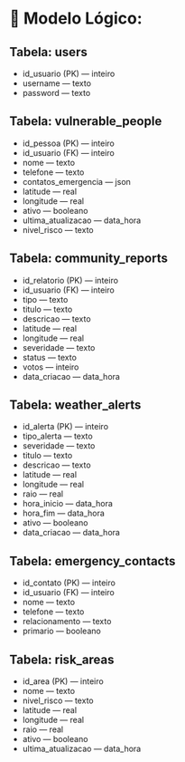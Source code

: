 # 🔷 Modelo Lógico:

## Tabela: users
- id_usuario (PK) — inteiro
- username — texto
- password — texto

## Tabela: vulnerable_people  
- id_pessoa (PK) — inteiro
- id_usuario (FK) — inteiro
- nome — texto
- telefone — texto
- contatos_emergencia — json
- latitude — real
- longitude — real
- ativo — booleano
- ultima_atualizacao — data_hora
- nivel_risco — texto

## Tabela: community_reports
- id_relatorio (PK) — inteiro
- id_usuario (FK) — inteiro
- tipo — texto
- titulo — texto
- descricao — texto
- latitude — real
- longitude — real
- severidade — texto
- status — texto
- votos — inteiro
- data_criacao — data_hora

## Tabela: weather_alerts
- id_alerta (PK) — inteiro
- tipo_alerta — texto
- severidade — texto
- titulo — texto
- descricao — texto
- latitude — real
- longitude — real
- raio — real
- hora_inicio — data_hora
- hora_fim — data_hora
- ativo — booleano
- data_criacao — data_hora

## Tabela: emergency_contacts
- id_contato (PK) — inteiro
- id_usuario (FK) — inteiro
- nome — texto
- telefone — texto
- relacionamento — texto
- primario — booleano

## Tabela: risk_areas
- id_area (PK) — inteiro
- nome — texto
- nivel_risco — texto
- latitude — real
- longitude — real
- raio — real
- ativo — booleano
- ultima_atualizacao — data_hora
